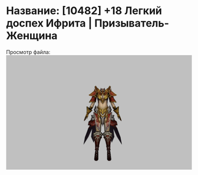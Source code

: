 # Название: [10482] +18 Легкий доспех Ифрита | Призыватель-Женщина

Просмотр файла:
![p090020.png](p090020.png)